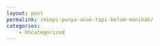 ```yaml
---
layout: post
permalink: /mimpi-punya-anak-tapi-belum-menikah/
categories:
    - Uncategorized
---
```


